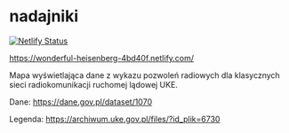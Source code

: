 # nadajniki

[![Netlify Status](https://api.netlify.com/api/v1/badges/c0bd9134-1540-47c5-b785-6cce698465f8/deploy-status)](https://app.netlify.com/sites/wonderful-heisenberg-4bd40f/deploys)

https://wonderful-heisenberg-4bd40f.netlify.com/

Mapa wyświetlająca dane z wykazu pozwoleń radiowych dla klasycznych sieci radiokomunikacji ruchomej lądowej UKE.

Dane:
https://dane.gov.pl/dataset/1070

Legenda:
https://archiwum.uke.gov.pl/files/?id_plik=6730
